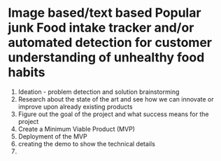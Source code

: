 # Image based/text based Popular junk Food intake tracker and/or automated detection for customer understanding of unhealthy food habits  

1. Ideation - problem detection and solution brainstorming
2. Research about the state of the art and see how we can innovate or improve upon already existing products 
3. Figure out the goal of the project and what success means for the project 
4. Create a Minimum Viable Product (MVP)
5. Deployment of the MVP 
6. creating the demo to show the technical details 
7. 
